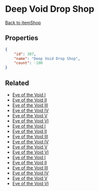 # Deep Void Drop Shop

<no description available>

[Back to itemShop](../item-shops.md)

## Properties

```json
{
    "id": 387,
    "name": "Deep Void Drop Shop",
    "count": -100
}
```

## Related

- [Eye of the Void I](../items/11118-eye-of-the-void-i.md)
- [Eye of the Void II](../items/11119-eye-of-the-void-ii.md)
- [Eye of the Void III](../items/11120-eye-of-the-void-iii.md)
- [Eye of the Void IV](../items/11121-eye-of-the-void-iv.md)
- [Eye of the Void V](../items/11122-eye-of-the-void-v.md)
- [Eye of the Void VI](../items/11123-eye-of-the-void-vi.md)
- [Eye of the Void I](../items/11130-eye-of-the-void-i.md)
- [Eye of the Void II](../items/11131-eye-of-the-void-ii.md)
- [Eye of the Void III](../items/11132-eye-of-the-void-iii.md)
- [Eye of the Void IV](../items/11133-eye-of-the-void-iv.md)
- [Eye of the Void V](../items/11134-eye-of-the-void-v.md)
- [Eye of the Void VI](../items/11135-eye-of-the-void-vi.md)
- [Eye of the Void I](../items/11142-eye-of-the-void-i.md)
- [Eye of the Void II](../items/11143-eye-of-the-void-ii.md)
- [Eye of the Void III](../items/11144-eye-of-the-void-iii.md)
- [Eye of the Void IV](../items/11145-eye-of-the-void-iv.md)
- [Eye of the Void V](../items/11146-eye-of-the-void-v.md)
- [Eye of the Void VI](../items/11147-eye-of-the-void-vi.md)

